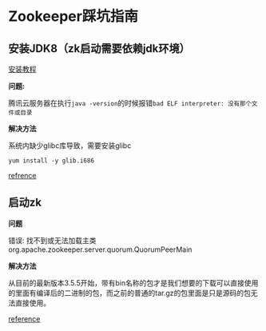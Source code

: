 # Zookeeper踩坑指南



## 安装JDK8（zk启动需要依赖jdk环境）

[安装教程](https://blog.csdn.net/m0_46475664/article/details/125073580)

**问题:**

腾讯云服务器在执行`java -version`的时候报错`bad ELF interpreter: 没有那个文件或目录`

**解决方法**

系统内缺少glibc库导致，需要安装glibc

`yum install -y glib.i686`

[refrence](https://blog.csdn.net/weixin_44519124/article/details/102837025)



## 启动zk

**问题**

错误: 找不到或无法加载主类org.apache.zookeeper.server.quorum.QuorumPeerMain

**解决方法**

从目前的最新版本3.5.5开始，带有bin名称的包才是我们想要的下载可以直接使用的里面有编译后的二进制的包，而之前的普通的tar.gz的包里面是只是源码的包无法直接使用。

[reference](https://www.cnblogs.com/zhoading/p/11593972.html)






